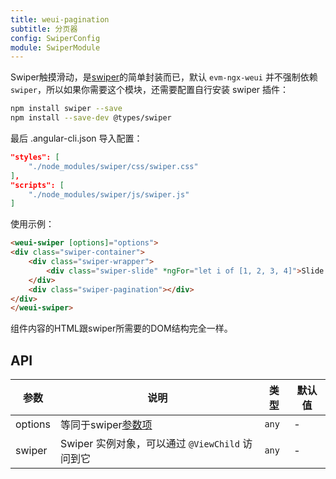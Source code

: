 ```yaml
---
title: weui-pagination
subtitle: 分页器
config: SwiperConfig
module: SwiperModule
---
```


Swiper触摸滑动，是[swiper](http://idangero.us/swiper/)的简单封装而已，默认 `evm-ngx-weui` 并不强制依赖 `swiper`，所以如果你需要这个模块，还需要配置自行安装 swiper 插件：

```bash
npm install swiper --save
npm install --save-dev @types/swiper
```

最后 .angular-cli.json 导入配置：

```json
"styles": [
    "./node_modules/swiper/css/swiper.css"
],
"scripts": [
    "./node_modules/swiper/js/swiper.js"
]
```

使用示例：

```html
<weui-swiper [options]="options">
<div class="swiper-container">
    <div class="swiper-wrapper">
        <div class="swiper-slide" *ngFor="let i of [1, 2, 3, 4]">Slide {{i}}</div>
    </div>
    <div class="swiper-pagination"></div>
</div>
</weui-swiper>
```

组件内容的HTML跟swiper所需要的DOM结构完全一样。

## API

参数 | 说明 | 类型 | 默认值
----|------|-----|------
options | 等同于swiper[参数项](http://idangero.us/swiper/api/) | `any` | -
swiper | Swiper 实例对象，可以通过 `@ViewChild` 访问到它 | `any` | -
